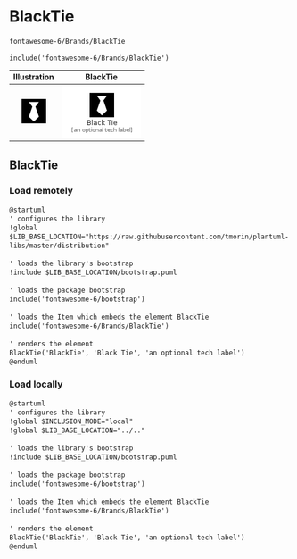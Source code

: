 # BlackTie


```text
fontawesome-6/Brands/BlackTie
```

```text
include('fontawesome-6/Brands/BlackTie')
```



| Illustration | BlackTie |
| :---: | :---: |
| ![illustration for Illustration](../../fontawesome-6/Brands/BlackTie.png) | ![illustration for BlackTie](../../fontawesome-6/Brands/BlackTie.Local.png) |




## BlackTie

### Load remotely
```plantuml
@startuml
' configures the library
!global $LIB_BASE_LOCATION="https://raw.githubusercontent.com/tmorin/plantuml-libs/master/distribution"

' loads the library's bootstrap
!include $LIB_BASE_LOCATION/bootstrap.puml

' loads the package bootstrap
include('fontawesome-6/bootstrap')

' loads the Item which embeds the element BlackTie
include('fontawesome-6/Brands/BlackTie')

' renders the element
BlackTie('BlackTie', 'Black Tie', 'an optional tech label')
@enduml
```

### Load locally
```plantuml
@startuml
' configures the library
!global $INCLUSION_MODE="local"
!global $LIB_BASE_LOCATION="../.."

' loads the library's bootstrap
!include $LIB_BASE_LOCATION/bootstrap.puml

' loads the package bootstrap
include('fontawesome-6/bootstrap')

' loads the Item which embeds the element BlackTie
include('fontawesome-6/Brands/BlackTie')

' renders the element
BlackTie('BlackTie', 'Black Tie', 'an optional tech label')
@enduml
```

